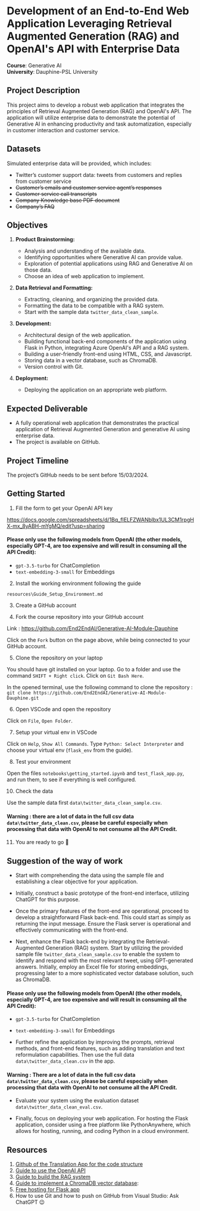 # Development of an End-to-End Web Application Leveraging Retrieval Augmented Generation (RAG) and OpenAI's API with Enterprise Data

**Course**: Generative AI  
**University**: Dauphine-PSL University

## Project Description

This project aims to develop a robust web application that integrates the principles of Retrieval Augmented Generation (RAG) and OpenAI's API. The application will utilize enterprise data to demonstrate the potential of Generative AI in enhancing productivity and task automatization, especially in customer interaction and customer service.

## Datasets

Simulated enterprise data will be provided, which includes:
- Twitter’s customer support data: tweets from customers and replies from customer service
- ~~Customer’s emails and customer service agent’s responses~~
- ~~Customer service call transcripts~~
- ~~Company Knowledge base PDF document~~
- ~~Company’s FAQ~~

## Objectives

1. **Product Brainstorming:** 
   - Analysis and understanding of the available data. 
   - Identifying opportunities where Generative AI can provide value.
   - Exploration of potential applications using RAG and Generative AI on those data.
   - Choose an idea of web application to implement.

2. **Data Retrieval and Formatting:**
   - Extracting, cleaning, and organizing the provided data.
   - Formatting the data to be compatible with a RAG system.
   - Start with the sample data `twitter_data_clean_sample`.

3. **Development:**
   - Architectural design of the web application.
   - Building functional back-end components of the application using Flask in Python, integrating Azure OpenAI's API and a RAG system.
   - Building a user-friendly front-end using HTML, CSS, and Javascript.
   - Storing data in a vector database, such as ChromaDB.
   - Version control with Git.

4. **Deployment:**
   - Deploying the application on an appropriate web platform.

## Expected Deliverable

- A fully operational web application that demonstrates the practical application of Retrieval Augmented Generation and generative AI using enterprise data.
- The project is available on GitHub.

## Project Timeline

The project’s GitHub needs to be sent before 15/03/2024.

## Getting Started

1. Fill the form to get your OpenAI API key

https://docs.google.com/spreadsheets/d/1Bq_fIELFZWANblbx1UL3CM1rpgHX-mx_8yABH-mYgMQ/edit?usp=sharing

#### Please only use the following models from OpenAI (the other models, especially GPT-4, are too expensive and will result in consuming all the API Credit):

- `gpt-3.5-turbo` for ChatCompletion
- `text-embedding-3-small` for Embeddings

2. Install the working environment following the guide

`resources\Guide_Setup_Environment.md`

3. Create a GitHub account

4. Fork the course repository into your GitHub account

Link : https://github.com/End2EndAI/Generative-AI-Module-Dauphine

Click on the `Fork` button on the page above, while being connected to your GitHub account.

5. Clone the repository on your laptop

You should have git installed on your laptop. Go to a folder and use the command `SHIFT + Right click`. Click on `Git Bash Here`.

In the opened terminal, use the following command to clone the repository : `git clone https://github.com/End2EndAI/Generative-AI-Module-Dauphine.git` 

6. Open VSCode and open the repository

Click on `File`, `Open Folder`.

7. Setup your virtual env in VSCode

Click on `Help`, `Show All Commands`. Type `Python: Select Interpreter` and choose your virtual env (`flask_env` from the guide).

8. Test your environment

Open the files `notebooks\getting_started.ipynb` and `test_flask_app.py`, and run them, to see if everything is well configured.

10. Check the data

Use the sample data first `data\twitter_data_clean_sample.csv`. 

#### Warning : there are a lot of data in the full csv data `data\twitter_data_clean.csv`, please be careful especially when processing that data with OpenAI to not consume all the API Credit.

11. You are ready to go 🥳


## Suggestion of the way of work

- Start with comprehending the data using the sample file and establishing a clear objective for your application.

- Initially, construct a basic prototype of the front-end interface, utilizing ChatGPT for this purpose. 

- Once the primary features of the front-end are operational, proceed to develop a straightforward Flask back-end. This could start as simply as returning the input message. Ensure the Flask server is operational and effectively communicating with the front-end.

- Next, enhance the Flask back-end by integrating the Retrieval-Augmented Generation (RAG) system. Start by utilizing the provided sample file `twitter_data_clean_sample.csv` to enable the system to identify and respond with the most relevant tweet, using GPT-generated answers. Initially, employ an Excel file for storing embeddings, progressing later to a more sophisticated vector database solution, such as ChromaDB.

#### Please only use the following models from OpenAI (the other models, especially GPT-4, are too expensive and will result in consuming all the API Credit):

- `gpt-3.5-turbo` for ChatCompletion
- `text-embedding-3-small` for Embeddings

- Further refine the application by improving the prompts, retrieval methods, and front-end features, such as adding translation and text reformulation capabilities. Then use the full data `data\twitter_data_clean.csv` in the app.

#### Warning : There are a lot of data in the full csv data `data\twitter_data_clean.csv`, please be careful especially when processing that data with OpenAI to not consume all the API Credit.

- Evaluate your system using the evaluation dataset `data\twitter_data_clean_eval.csv`.

- Finally, focus on deploying your web application. For hosting the Flask application, consider using a free platform like PythonAnywhere, which allows for hosting, running, and coding Python in a cloud environment. 

## Resources

1. [Github of the Translation App for the code structure](https://github.com/End2EndAI/travel-ai-translator)
2. [Guide to use the OpenAI API]([https://platform.openai.com/docs/overview])
3. [Guide to build the RAG system](https://platform.openai.com/docs/tutorials/web-qa-embeddings)
5. [Guide to implement a ChromaDB vector database](https://docs.trychroma.com/getting-started): 
6. [Free hosting for Flask app](https://www.pythonanywhere.com)
7. How to use Git and how to push on GitHub from Visual Studio: Ask ChatGPT 😉
